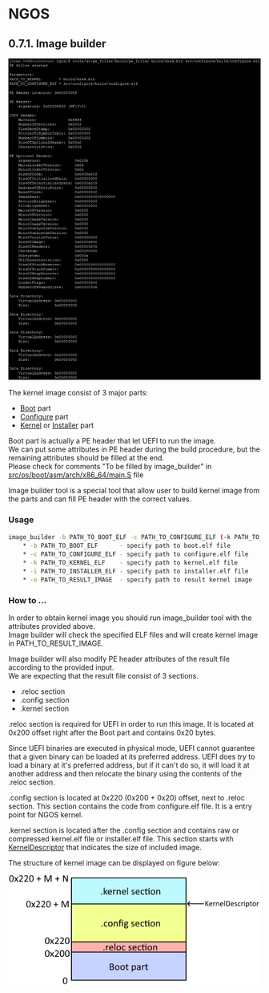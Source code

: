 NGOS
====

0.7.1. Image builder
--------------------

<p align="center">
    <img src="https://github.com/Gris87/ngos/blob/master/tools/qt/image_builder/Screenshot.png?raw=true" alt="Screenshot"/>
</p>

The kernel image consist of 3 major parts:
* [Boot](../../../../src/os/boot/) part
* [Configure](../../../../src/os/configure/) part
* [Kernel](../../../../src/os/kernel/) or [Installer](../../../../src/os/installer/) part

Boot part is actually a PE header that let UEFI to run the image.<br/>
We can put some attributes in PE header during the build procedure, but the remaining attributes should be filled at the end.<br/>
Please check for comments "To be filled by image_builder" in [src/os/boot/asm/arch/x86_64/main.S](../../../../src/os/boot/asm/arch/x86_64/main.S) file

Image builder tool is a special tool that allow user to build kernel image from the parts and can fill PE header with the correct values.

### Usage

```sh
image_builder -b PATH_TO_BOOT_ELF -c PATH_TO_CONFIGURE_ELF (-k PATH_TO_KERNEL_ELF | -i PATH_TO_INSTALLER_ELF) -o PATH_TO_RESULT_IMAGE
    * -b PATH_TO_BOOT_ELF      - specify path to boot.elf file
    * -c PATH_TO_CONFIGURE_ELF - specify path to configure.elf file
    * -k PATH_TO_KERNEL_ELF    - specify path to kernel.elf file
    * -i PATH_TO_INSTALLER_ELF - specify path to installer.elf file
    * -o PATH_TO_RESULT_IMAGE  - specify path to result kernel image
```

### How to ...

In order to obtain kernel image you should run image_builder tool with the attributes provided above.<br/>
Image builder will check the specified ELF files and will create kernel image in PATH_TO_RESULT_IMAGE.

Image builder will also modify PE header attributes of the result file according to the provided input.<br/>
We are expecting that the result file consist of 3 sections.
* .reloc section
* .config section
* .kernel section

.reloc section is required for UEFI in order to run this image. It is located at 0x200 offset right after the Boot part and contains 0x20 bytes.

Since UEFI binaries are executed in physical mode, UEFI cannot guarantee that a given binary can be loaded at its preferred address. UEFI does _try_ to load a binary at it's preferred address, but if it can't do so, it will load it at another address and then relocate the binary using the contents of the .reloc section.

.config section is located at 0x220 (0x200 + 0x20) offset, next to .reloc section. This section contains the code from configure.elf file. It is a entry point for NGOS kernel.

.kernel section is located after the .config section and contains raw or compressed kernel.elf file or installer.elf file. This section starts with [KernelDescriptor](../../../../src/os/configure/src/bits64/other/kerneldescriptor.h) that indicates the size of included image.

The structure of kernel image can be displayed on figure below:

<p align="center">
    <img src="https://github.com/Gris87/ngos/blob/master/docs/0.%20Intro/7.%20Tools/1.%20Image%20builder/Image%20structure.png?raw=true" alt="Image structure"/>
</p>
